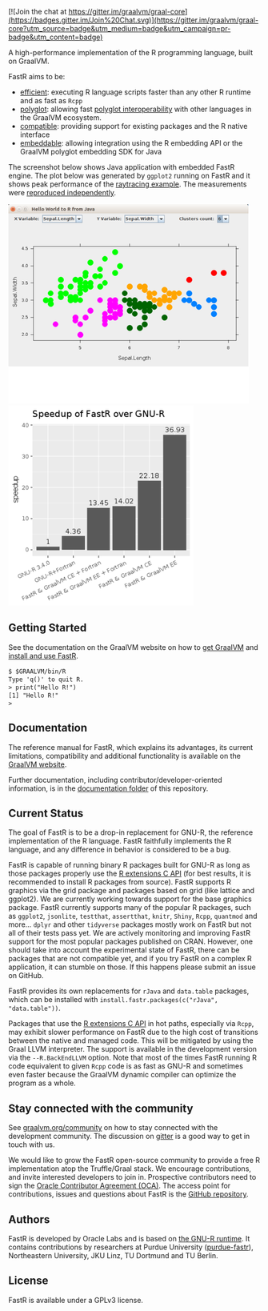 [![Join the chat at https://gitter.im/graalvm/graal-core](https://badges.gitter.im/Join%20Chat.svg)](https://gitter.im/graalvm/graal-core?utm_source=badge&utm_medium=badge&utm_campaign=pr-badge&utm_content=badge)

A high-performance implementation of the R programming language, built on GraalVM.

FastR aims to be:
* [efficient](https://medium.com/graalvm/faster-r-with-fastr-4b8db0e0dceb#4ab6): executing R language scripts faster than any other R runtime and as fast as `Rcpp`
* [polyglot](https://medium.com/graalvm/faster-r-with-fastr-4b8db0e0dceb#0f5c): allowing fast [polyglot interoperability](https://www.graalvm.org/docs/reference-manual/polyglot/) with other languages in the GraalVM ecosystem.
* [compatible](https://medium.com/graalvm/faster-r-with-fastr-4b8db0e0dceb#fff5): providing support for existing packages and the R native interface
* [embeddable](https://github.com/graalvm/examples/tree/master/r_java_embedding): allowing integration using the R embedding API or the GraalVM polyglot embedding SDK for Java


The screenshot below shows Java application with embedded FastR engine.
The plot below was generated by `ggplot2` running on FastR and it shows
peak performance of the [raytracing example](http://www.tylermw.com/throwing-shade/).
The measurements were [reproduced independently](https://nextjournal.com/sdanisch/fastr-benchmark).

![Java embedding](documentation/assets/javaui.png)
![Speedup](documentation/assets/speedup.png)

 ## <a name="getting_started"></a>Getting Started
See the documentation on the GraalVM website on how to [get GraalVM](https://www.graalvm.org/docs/getting-started/) and [install and use FastR](http://www.graalvm.org/docs/reference-manual/languages/r/).

```
$ $GRAALVM/bin/R
Type 'q()' to quit R.
> print("Hello R!")
[1] "Hello R!"
>
```

## Documentation

The reference manual for FastR, which explains its advantages, its current limitations, compatibility and additional functionality is available on the [GraalVM website](http://www.graalvm.org/docs/reference-manual/languages/r/).

Further documentation, including contributor/developer-oriented information, is in the [documentation folder](documentation/Index.md) of this repository.

## Current Status

The goal of FastR is to be a drop-in replacement for GNU-R, the reference implementation of the R language.
FastR faithfully implements the R language, and any difference in behavior is considered to be a bug.

FastR is capable of running binary R packages built for GNU-R as long as those packages properly use the
[R extensions C API](https://cran.r-project.org/doc/manuals/r-release/R-exts.html)
(for best results, it is recommended to install R packages from source).
FastR supports R graphics via the grid package and packages based on grid (like lattice and ggplot2).
We are currently working towards support for the base graphics package.
FastR currently supports many of the popular R packages, such as `ggplot2`, `jsonlite`, `testthat`, `assertthat`, 
`knitr`, `Shiny`, `Rcpp`, `quantmod` and more… `dplyr` and other `tidyverse` packages mostly work on FastR but
not all of their tests pass yet. We are actively monitoring and improving FastR support for the most popular packages 
published on CRAN. However, one should take into account the experimental state of FastR,
there can be packages that are not compatible yet, and if you try FastR on a complex R application,
it can stumble on those. If this happens please submit an issue on GitHub.

FastR provides its own replacements for `rJava` and `data.table` packages,
which can be installed with `install.fastr.packages(c("rJava", "data.table"))`.

Packages that use the [R extensions C API](https://cran.r-project.org/doc/manuals/r-release/R-exts.html) in hot paths,
especially via `Rcpp`, may exhibit slower performance on FastR due to the high cost of transitions between the native and managed code.
This will be mitigated by using the Graal LLVM interpreter. The support is available in the development version via
the `--R.BackEndLLVM` option. Note that most of the times FastR running R code equivalent to given `Rcpp` code is as
fast as GNU-R and sometimes even faster because the GraalVM dynamic compiler can optimize the program as a whole.

## Stay connected with the community

See [graalvm.org/community](https://www.graalvm.org/community/) on how to stay connected with the development community.
The discussion on [gitter](https://gitter.im/graalvm/graal-core) is a good way to get in touch with us.

We would like to grow the FastR open-source community to provide a free R implementation atop the Truffle/Graal stack.
We encourage contributions, and invite interested developers to join in.
Prospective contributors need to sign the [Oracle Contributor Agreement (OCA)](http://www.oracle.com/technetwork/community/oca-486395.html).
The access point for contributions, issues and questions about FastR is the [GitHub repository](https://github.com/oracle/fastr).

## Authors

FastR is developed by Oracle Labs and is based on [the GNU-R runtime](http://www.r-project.org/).
It contains contributions by researchers at Purdue University ([purdue-fastr](https://github.com/allr/purdue-fastr)), Northeastern University, JKU Linz, TU Dortmund and TU Berlin.  

## License

FastR is available under a GPLv3 license.


